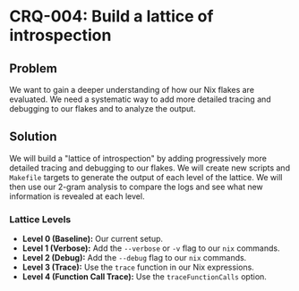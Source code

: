# CRQ-004: Build a lattice of introspection

## Problem

We want to gain a deeper understanding of how our Nix flakes are evaluated. We need a systematic way to add more detailed tracing and debugging to our flakes and to analyze the output.

## Solution

We will build a "lattice of introspection" by adding progressively more detailed tracing and debugging to our flakes. We will create new scripts and `Makefile` targets to generate the output of each level of the lattice. We will then use our 2-gram analysis to compare the logs and see what new information is revealed at each level.

### Lattice Levels

*   **Level 0 (Baseline):** Our current setup.
*   **Level 1 (Verbose):** Add the `--verbose` or `-v` flag to our `nix` commands.
*   **Level 2 (Debug):** Add the `--debug` flag to our `nix` commands.
*   **Level 3 (Trace):** Use the `trace` function in our Nix expressions.
*   **Level 4 (Function Call Trace):** Use the `traceFunctionCalls` option.
